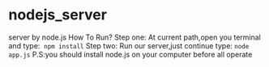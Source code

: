 # nodejs_server
server by node.js
How To Run?
Step one:
At current path,open you terminal and type:
  <code>npm install</code>
Step two:
Run our server,just continue type:
  <code>node app.js</code>
P.S:you should install node.js on your computer before all operate
